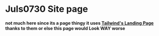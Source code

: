 # Juls0730 Site page
#### not much here since its a page thingy it uses [Tailwind's Landing Page](https://github.com/tailwindtoolbox/Landing-Page) thanks to them or else this page would Look WAY worse
